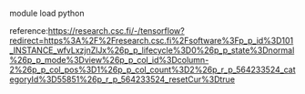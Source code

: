 module load python



reference:https://research.csc.fi/-/tensorflow?redirect=https%3A%2F%2Fresearch.csc.fi%2Fsoftware%3Fp_p_id%3D101_INSTANCE_wfvLxzjnZlJx%26p_p_lifecycle%3D0%26p_p_state%3Dnormal%26p_p_mode%3Dview%26p_p_col_id%3Dcolumn-2%26p_p_col_pos%3D1%26p_p_col_count%3D2%26p_r_p_564233524_categoryId%3D55851%26p_r_p_564233524_resetCur%3Dtrue
